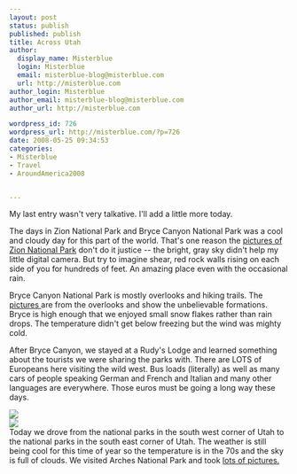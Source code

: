 ```yaml
---
layout: post
status: publish
published: publish
title: Across Utah
author:
  display_name: Misterblue
  login: Misterblue
  email: misterblue-blog@misterblue.com
  url: http://misterblue.com
author_login: Misterblue
author_email: misterblue-blog@misterblue.com
author_url: http://misterblue.com

wordpress_id: 726
wordpress_url: http://misterblue.com/?p=726
date: 2008-05-25 09:34:53
categories:
- Misterblue
- Travel
- AroundAmerica2008


---
```

My last entry wasn't very talkative. I'll add a little more today.
<p>
The days in Zion National Park and Bryce Canyon National Park was a cool and cloudy day for this part of the world. That's one reason the <a href="http://pics.misterblue.com/v/20080500-Trip/20080524-Zion/">pictures of Zion National Park</a> don't do it justice -- the bright, gray sky didn't help my little digital camera.  But try to imagine shear, red rock walls rising on each side of you for hundreds of feet. An amazing place even with the occasional rain.
</p>
<p>
Bryce Canyon National Park is mostly overlooks and hiking trails. The <a href="http://pics.misterblue.com/v/20080500-Trip/20080524-Bryce/">pictures </a>are from the overlooks and show the unbelievable formations. Bryce is high enough that we enjoyed small snow flakes rather than rain drops. The temperature didn't get below freezing but the wind was mighty cold.
</p>
<p>
After Bryce Canyon, we stayed at a Rudy's Lodge and learned something about the tourists we were sharing the parks with. There are LOTS of Europeans here visiting the wild west. Bus loads (literally) as well as many cars of people speaking German and French and Italian and many other languages are everywhere. Those euros must be going a long way these days.
</p>
<p>
<div class="g2image_float_left"><a href="/images/oldimages/IMG_3441.jpg"><img src="/images/oldimages/thumb/IMG_3441.jpg" class="oldImageThumb"/></a></div><div class="g2image_float_right"><a href="/images/oldimages/3487"><img src="/images/oldimages/thumb/3487" class="oldImageThumb"/></a></div>Today we drove from the national parks in the south west corner of Utah to the national parks in the south east corner of Utah. The weather is still being cool for this time of year so the temperature is in the 70s and the sky is full of clouds. We visited Arches National Park and took <a href="http://pics.misterblue.com/v/20080500-Trip/20080525-Arches/">lots of pictures.</a>
</p>
